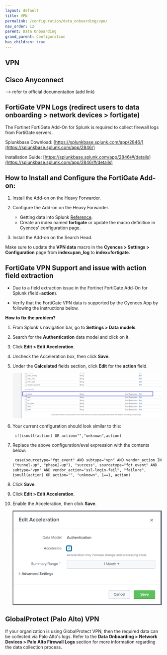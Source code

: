```yaml
---
layout: default
title: VPN
permalink: /configuration/data_onboarding/vpn/
nav_order: 12
parent: Data Onboarding
grand_parent: Configuration
has_children: true
---
```


## **VPN**

## **Cisco Anyconnect**

--> <TODO> refer to official documentation (add link)

## **FortiGate VPN Logs** (redirect users to data onboarding > network devices > fortigate)

The Fortinet FortiGate Add-On for Splunk is required to collect firewall logs from FortiGate servers. 

Splunkbase Download: 
[https://splunkbase.splunk.com/app/2846/](https://splunkbase.splunk.com/app/2846/) 

Installation Guide: 
[https://splunkbase.splunk.com/app/2846/#/details](https://splunkbase.splunk.com/app/2846/#/details) 

## How to Install and Configure the FortiGate Add-on: 

1. Install the Add-on on the Heavy Forwarder.

2. Configure the Add-on on the Heavy Forwarder.
    * Getting data into Splunk [Reference](https://splunkbase.splunk.com/app/2846/#/details).
    * Create an index named **fortigate** or update the macro definition in Cyences' configuration page.

3. Install the Add-on on the Search Head.

Make sure to update the **VPN data** macro in the **Cyences > Settings > Configuration** page from **index=pan_log** to **index=fortigate**.

## FortiGate VPN Support and issue with action field extraction 

* Due to a field extraction issue in the Fortinet FortiGate Add-On for Splunk (field=**action**). 

* Verify that the FortiGate VPN data is supported by the Cyences App by following the instructions below. 

**How to fix the problem?**

1. From Splunk's navigation bar, go to **Settings > Data models**. 

2. Search for the **Authentication** data model and click on it. 

3. Click **Edit > Edit Acceleration**. 

4. Uncheck the Acceleration box, then click **Save**. 

5. Under the **Calculated** fields section, click **Edit** for the **action** field. 

    ![alt](https://github.com/CrossRealms/Splunk-Cyences-App-for-Splunk/blob/master/docs/assets/edit_action_field.png?raw=true)

6. Your current configuration should look similar to this: 
    
        if(isnull(action) OR action="","unknown",action) 

7. Replace the above configuration/eval expression with the contents below: 
    
        case(sourcetype="fgt_event" AND subtype="vpn" AND vendor_action IN ("tunnel-up", "phase2-up"), "success", sourcetype="fgt_event" AND subtype="vpn" AND vendor_action="ssl-login-fail", "failure", isnull(action) OR action="", "unknown", 1==1, action) 

8. Click **Save**. 

9. Click **Edit > Edit Acceleration**. 

10. Enable the Acceleration, then click **Save**.  

    ![alt](https://github.com/CrossRealms/Splunk-Cyences-App-for-Splunk/blob/master/docs/assets/edit_acceleration.png?raw=true)


## **GlobalProtect (Palo Alto) VPN** 
If your organization is using GlobalProtect VPN, then the required data can be collected via Palo Alto's logs. Refer to the **Data Onboarding > Network Devices > Palo Alto Firewall Logs** section for more information regarding the data collection process. 